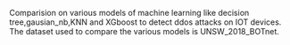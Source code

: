 Comparision on various models of machine learning like decision tree,gausian_nb,KNN and XGboost  to detect ddos attacks on IOT devices.
The dataset used to compare the various models is UNSW_2018_BOTnet.
